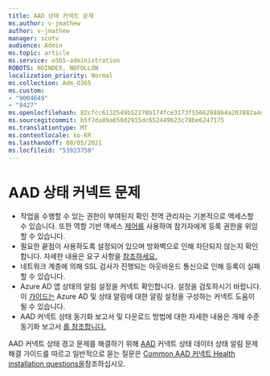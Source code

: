 ```yaml
---
title: AAD 상태 커넥트 문제
ms.author: v-jmathew
author: v-jmathew
manager: scotv
audience: Admin
ms.topic: article
ms.service: o365-administration
ROBOTS: NOINDEX, NOFOLLOW
localization_priority: Normal
ms.collection: Adm_O365
ms.custom:
- "9004649"
- "8427"
ms.openlocfilehash: 82cfcc6132549b52278b174fce3173f5566268864a207882a4dd639cb8024ee3
ms.sourcegitcommit: b5f7da89a650d2915dc652449623c78be6247175
ms.translationtype: MT
ms.contentlocale: ko-KR
ms.lasthandoff: 08/05/2021
ms.locfileid: "53923758"
---
```

# <a name="problem-with-aad-connect-health"></a>AAD 상태 커넥트 문제

- 작업을 수행할 수 있는 권한이 부여된지 확인 전역 관리자는 기본적으로 액세스할 수 있습니다. 또한 역할 기반 액세스 [제어를](https://docs.microsoft.com/azure/active-directory/connect-health/active-directory-aadconnect-health-operations) 사용하여 참가자에게 등록 권한을 위임할 수 있습니다.
- 필요한 끝점이 사용하도록 설정되어 있으며 방화벽으로 인해 차단되지 않는지 확인합니다. 자세한 내용은 요구 사항을 [참조하세요.](https://docs.microsoft.com/azure/active-directory/hybrid/how-to-connect-health-agent-install)
- 네트워크 계층에 의해 SSL 검사가 진행되는 아웃바운드 통신으로 인해 등록이 실패할 수 있습니다.
- Azure AD 앱 상태의 알림 설정을 커넥트 확인합니다. 설정을 검토하시기 바랍니다. 이 [가이드는](https://docs.microsoft.com/azure/active-directory/hybrid/how-to-connect-health-operations) Azure AD 및 상태 알림에 대한 알림 설정을 구성하는 커넥트 도움이 될 수 있습니다.
- AAD 커넥트 상태 동기화 보고서 및 다운로드 방법에 대한 자세한 내용은 개체 수준 동기화 보고서 [를 참조합니다.](https://docs.microsoft.com/azure/active-directory/hybrid/how-to-connect-health-sync)

AAD 커넥트 상태 경고 문제를 해결하기 위해 [AAD](https://docs.microsoft.com/azure/active-directory/hybrid/how-to-connect-health-data-freshness) 커넥트 상태 데이터 상태 알림 문제 해결 가이드를 따르고 일반적으로 묻는 질문은 [Common AAD 커넥트 Health installation questions을](https://docs.microsoft.com/azure/active-directory/hybrid/reference-connect-health-faq)참조하십시오.
